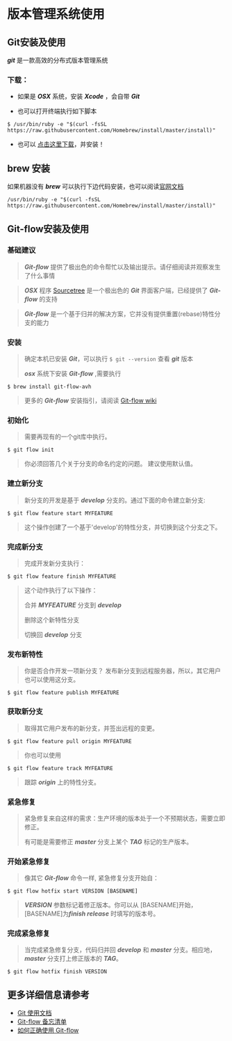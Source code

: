 # 版本管理系统使用

## Git安装及使用

***git***   是一款高效的分布式版本管理系统
### 下载：
* 如果是 ***OSX*** 系统，安装 ***Xcode*** ，会自带 ***Git***

* 也可以打开终端执行如下脚本

~~~
$ /usr/bin/ruby -e "$(curl -fsSL https://raw.githubusercontent.com/Homebrew/install/master/install)"
~~~

* 也可以 [点击这里下载](https://git-scm.com/download/mac/)，并安装！

## brew 安装

如果机器没有 ***brew*** 可以执行下边代码安装，也可以阅读[官网文档](http://brew.sh/index_zh-cn.html)

~~~
/usr/bin/ruby -e "$(curl -fsSL https://raw.githubusercontent.com/Homebrew/install/master/install)"
~~~

## Git-flow安装及使用

### 基础建议
> ***Git-flow*** 提供了极出色的命令帮忙以及输出提示。请仔细阅读并观察发生了什么事情

> ***OSX*** 程序 [Sourcetree](https://www.sourcetreeapp.com) 是一个极出色的 ***Git*** 界面客户端，已经提供了 ***Git-flow*** 的支持
 
> ***Git-flow*** 是一个基于归并的解决方案，它并没有提供重置(rebase)特性分支的能力

### 安装
> 确定本机已安装 ***Git***，可以执行 `$ git --version` 查看 ***git*** 版本
>
> ***osx*** 系统下安装 ***Git-flow*** ,需要执行 

~~~
$ brew install git-flow-avh
~~~




> 更多的 ***Git-flow*** 安装指引，请阅读 [Git-flow wiki](https://github.com/petervanderdoes/gitflow-avh/wiki/Installing-on-Mac-OS-X)

### 初始化
> 需要再现有的一个git库中执行。

~~~
$ git flow init
~~~

> 你必须回答几个关于分支的命名约定的问题。
建议使用默认值。

### 建立新分支
> 新分支的开发是基于 ***develop*** 分支的。通过下面的命令建立新分支:

~~~
$ git flow feature start MYFEATURE
~~~
> 这个操作创建了一个基于'develop'的特性分支，并切换到这个分支之下。

### 完成新分支

> 完成开发新分支执行：

~~~
$ git flow feature finish MYFEATURE
~~~
> 这个动作执行了以下操作：
> 
> 合并 ***MYFEATURE*** 分支到 ***develop***
> 
> 删除这个新特性分支
> 
> 切换回 ***develop*** 分支

### 发布新特性

> 你是否合作开发一项新分支？
发布新分支到远程服务器，所以，其它用户也可以使用这分支。

~~~
$ git flow feature publish MYFEATURE
~~~

### 获取新分支

> 取得其它用户发布的新分支，并签出远程的变更。

~~~
$ git flow feature pull origin MYFEATURE
~~~

> 你也可以使用
 
~~~
$ git flow feature track MYFEATURE
~~~
> 跟踪 ***origin*** 上的特性分支。



### 紧急修复

> 紧急修复来自这样的需求：生产环境的版本处于一个不预期状态，需要立即修正。
> 
> 有可能是需要修正 ***master*** 分支上某个 ***TAG*** 标记的生产版本。

### 开始紧急修复

> 像其它 ***Git-flow*** 命令一样, 紧急修复分支开始自：
 
~~~
$ git flow hotfix start VERSION [BASENAME]
~~~

> ***VERSION*** 参数标记着修正版本。你可以从 [BASENAME]开始，[BASENAME]为***finish release*** 时填写的版本号。

### 完成紧急修复

> 当完成紧急修复分支，代码归并回 ***develop*** 和 ***master*** 分支。相应地，***master*** 分支打上修正版本的 ***TAG***。
 
~~~
$ git flow hotfix finish VERSION
~~~

## 更多详细信息请参考

* [Git 使用文档](http://www.cnblogs.com/goody9807/p/4372477.html)
* [Git-flow 备忘清单](http://danielkummer.github.io/git-flow-cheatsheet/index.zh_CN.html) 
* [如何正确使用 Git-flow](http://www.cnblogs.com/cnblogsfans/p/5075073.html)

